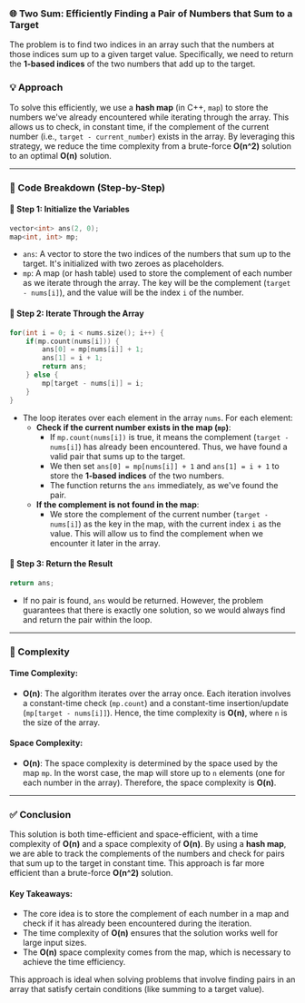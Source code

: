 ### 🌐 Two Sum: Efficiently Finding a Pair of Numbers that Sum to a Target

The problem is to find two indices in an array such that the numbers at those indices sum up to a given target value. Specifically, we need to return the **1-based indices** of the two numbers that add up to the target.

### 💡 Approach

To solve this efficiently, we use a **hash map** (in C++, `map`) to store the numbers we've already encountered while iterating through the array. This allows us to check, in constant time, if the complement of the current number (i.e., `target - current_number`) exists in the array. By leveraging this strategy, we reduce the time complexity from a brute-force **O(n^2)** solution to an optimal **O(n)** solution.

---

### 📝 Code Breakdown (Step-by-Step)

#### 🔹 Step 1: Initialize the Variables

```cpp
vector<int> ans(2, 0);
map<int, int> mp;
```
- `ans`: A vector to store the two indices of the numbers that sum up to the target. It's initialized with two zeroes as placeholders.
- `mp`: A map (or hash table) used to store the complement of each number as we iterate through the array. The key will be the complement (`target - nums[i]`), and the value will be the index `i` of the number.

#### 🔹 Step 2: Iterate Through the Array

```cpp
for(int i = 0; i < nums.size(); i++) {
    if(mp.count(nums[i])) {
        ans[0] = mp[nums[i]] + 1;
        ans[1] = i + 1;
        return ans;
    } else {
        mp[target - nums[i]] = i;
    }
}
```
- The loop iterates over each element in the array `nums`. For each element:
  - **Check if the current number exists in the map (`mp`)**:
    - If `mp.count(nums[i])` is true, it means the complement (`target - nums[i]`) has already been encountered. Thus, we have found a valid pair that sums up to the target.
    - We then set `ans[0] = mp[nums[i]] + 1` and `ans[1] = i + 1` to store the **1-based indices** of the two numbers.
    - The function returns the `ans` immediately, as we've found the pair.
  - **If the complement is not found in the map**:
    - We store the complement of the current number (`target - nums[i]`) as the key in the map, with the current index `i` as the value. This will allow us to find the complement when we encounter it later in the array.

#### 🔹 Step 3: Return the Result

```cpp
return ans;
```
- If no pair is found, `ans` would be returned. However, the problem guarantees that there is exactly one solution, so we would always find and return the pair within the loop.

---

### 🔎 Complexity

#### Time Complexity:
- **O(n)**: The algorithm iterates over the array once. Each iteration involves a constant-time check (`mp.count`) and a constant-time insertion/update (`mp[target - nums[i]]`). Hence, the time complexity is **O(n)**, where `n` is the size of the array.

#### Space Complexity:
- **O(n)**: The space complexity is determined by the space used by the map `mp`. In the worst case, the map will store up to `n` elements (one for each number in the array). Therefore, the space complexity is **O(n)**.

---

### ✅ Conclusion

This solution is both time-efficient and space-efficient, with a time complexity of **O(n)** and a space complexity of **O(n)**. By using a **hash map**, we are able to track the complements of the numbers and check for pairs that sum up to the target in constant time. This approach is far more efficient than a brute-force **O(n^2)** solution.

#### Key Takeaways:
- The core idea is to store the complement of each number in a map and check if it has already been encountered during the iteration.
- The time complexity of **O(n)** ensures that the solution works well for large input sizes.
- The **O(n)** space complexity comes from the map, which is necessary to achieve the time efficiency.

This approach is ideal when solving problems that involve finding pairs in an array that satisfy certain conditions (like summing to a target value).
